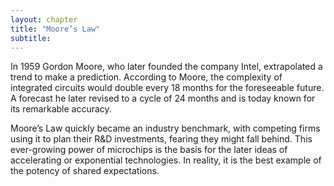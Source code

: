 ```yaml
---
layout: chapter
title: "Moore’s Law"
subtitle:
---
```


In 1959 Gordon Moore, who later founded the company Intel, extrapolated a trend to make a prediction. According to Moore, the complexity of integrated circuits would double every 18 months for the foreseeable future. A forecast he later revised to a cycle of 24 months and is today known for its remarkable accuracy.

Moore’s Law quickly became an industry benchmark, with competing firms using it to plan their R&D investments, fearing they might fall behind. This ever-growing power of microchips is the basis for the later ideas of accelerating or exponential technologies. In reality, it is the best example of the potency of shared expectations.